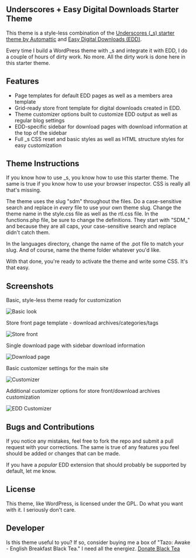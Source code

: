 Underscores + Easy Digital Downloads Starter Theme
-----

This theme is a style-less combination of the [Underscores (_s) starter theme by Automattic](https://github.com/Automattic/_s) and [Easy Digital Downloads (EDD)](https://easydigitaldownloads.com/).

Every time I build a WordPress theme with _s and integrate it with EDD, I do a couple of hours of dirty work. No more. All the dirty work is done here in this starter theme.

Features
-----
* Page templates for default EDD pages as well as a members area template
* Grid-ready store front template for digital downloads created in EDD. 
* Theme customizer options built to customize EDD output as well as regular blog settings
* EDD-specific sidebar for download pages with download information at the top of the sidebar
* Full _s CSS reset and basic styles as well as HTML structure styles for easy customization

Theme Instructions
-----
If you know how to use _s, you know how to use this starter theme. The same is true if you know how to use your browser inspector. CSS is really all that's missing.

The theme uses the slug "sdm" throughout the files. Do a case-sensitive search and replace in *every* file to use your own theme slug. Change the theme name in the style.css file as well as the rtl.css file. In the functions.php file, be sure to change the definitions. They start with "SDM_" and because they are all caps, your case-sensitive search and replace didn't catch them.

In the languages directory, change the name of the .pot file to match your slug. And of course, name the theme folder whatever you'd like.

With that done, you're ready to activate the theme and write some CSS. It's that easy.

Screenshots
-----

Basic, style-less theme ready for customization

![Basic look](http://seandavis.co/wp-content/uploads/2014/02/default-layout.png "Basic look")

Store front page template - download archives/categories/tags

![Store front](http://seandavis.co/wp-content/uploads/2014/02/store-front1.png "Store front")

Single download page with sidebar download information

![Download page](http://seandavis.co/wp-content/uploads/2014/02/download-page.png "Download page")

Basic customizer settings for the main site

![Customizer](http://seandavis.co/wp-content/uploads/2014/02/customizer-blog.png "Customizer")

Additional customizer options for store front/download archives customization

![EDD Customizer](http://seandavis.co/wp-content/uploads/2014/02/customizer-store.png "EDD Customizer")

Bugs and Contributions
-----
If you notice any mistakes, feel free to fork the repo and submit a pull request with your corrections. The same is true of any features you feel should be added or changes that can be made. 

If you have a *popular* EDD extension that should probably be supported by default, let me know.

License
-----
This theme, like WordPress, is licensed under the GPL. Do what you want with it. I seriously don't care. 

Developer
-----
Is this theme useful to you? If so, consider buying me a box of "Tazo: Awake - English Breakfast Black Tea." I need all the energiez. [Donate Black Tea](https://www.paypal.com/cgi-bin/webscr?cmd=_s-xclick&hosted_button_id=52HQDSEUA542S)
